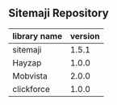 Sitemaji Repository
--

|library name|version|
|---|---|
|sitemaji|1.5.1|
|Hayzap|1.0.0|
|Mobvista|2.0.0|
|clickforce|1.0.0|
